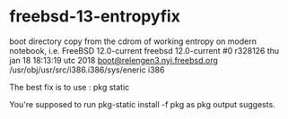 # freebsd-13-entropyfix

boot directory copy from the cdrom of working entropy on modern notebook, i.e. FreeBSD 12.0-current freebsd 12.0-current #0 r328126 thu jan 18 18:13:19 utc 2018 boot@relengen3.nyi.freebsd.org /usr/obj/usr/src/i386.i386/sys/eneric i386


The best fix is to use : 
    pkg static 

You're supposed to run pkg-static install -f pkg as pkg output suggests.



